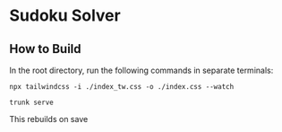 # Sudoku Solver

## How to Build

In the root directory, run the following commands in separate terminals:

```
npx tailwindcss -i ./index_tw.css -o ./index.css --watch
```

```
trunk serve
```

This rebuilds on save